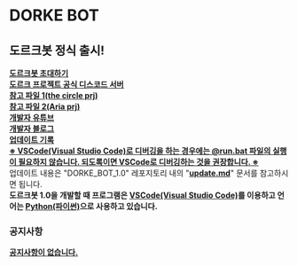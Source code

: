 # DORKE BOT
## 도르크봇 정식 출시!
<b><ins>[도르크봇 초대하기](https://discord.com/api/oauth2/authorize?client_id=702477692402008094&permissions=8&scope=bot)</b></ins><br/>
<b><ins>[도르크 프로젝트 공식 디스코드 서버](https://discord.gg/aYfQYRp)</b></ins>
<ins><b><br>[참고 파일 1](https://github.com/Ryzen72700/thecircle_prj/blob/master/tc_github.py)(the circle prj)</ins></b></br>
<ins><b>[참고 파일 2](https://github.com/Ryzen72700/DISCORDPY_Aria/blob/master/Aria_Public.py)(Aria prj)</ins></b></br>
<b><ins>[개발자 유튜브](https://www.youtube.com/channel/UC1v2JDiftMw7epyndnVA_Bg)</br></b></ins>
<b><ins>[개발자 블로그](https://blog.naver.com/idoyun027)</b></ins><br/>
<b><ins>[업데이트 기록](https://github.com/sweet1cloud/DORKE_BOT/blob/master/DORKE_BOT_1.0/update.md)</b></ins><br/>
<ins><b>※ VSCode(Visual Studio Code)로 디버깅을 하는 경우에는 @run.bat 파일의 실행이 필요하지 않습니다. 되도록이면 VSCode로 디버깅하는 것을 권장합니다. ※</ins></b><br/>
업데이트 내용은 "DORKE_BOT_1.0" 레포지토리 내의 "<b><ins>update.md</b></ins>" 문서를 참고하시면 됩니다.<br/>
<b>도르크봇 1.0을 개발할 때 프로그램은 <ins>VSCode(Visual Studio Code)</ins>를 이용하고 언어는 <ins>Python(파이썬)</ins>으로 사용하고 있습니다.</b>
<h3>공지사항</h3>
<b><ins>공지사항이 없습니다.<br/>
